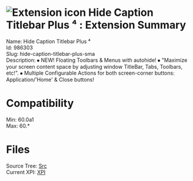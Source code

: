 # ![Extension icon](https://addons.thunderbird.net/user-media/addon_icons/986/986303-64.png?modified=eb643350) Hide Caption Titlebar Plus ⁴ : Extension Summary

Name: Hide Caption Titlebar Plus ⁴  
Id: 986303  
Slug: hide-caption-titlebar-plus-sma  
Description: ⦁ NEW! Floating Toolbars &amp; Menus with autohide! 
⦁ "Maximize your screen content space by adjusting window TitleBar, Tabs, Toolbars, etc!". 
⦁ Multiple Configurable Actions for both screen-corner buttons: Application/'Home' &amp; Close buttons!
  

# Compatibility
Min: 60.0a1  
Max: 60.*  

# Files

Source Tree: [Src](C:/Dev/Thunderbird/ThunderKdB/xall/x60/986303-hide-caption-titlebar-plus-sma/src)  
Current XPI: [XPI](C:/Dev/Thunderbird/ThunderKdB/xall/x60/986303-hide-caption-titlebar-plus-sma/xpi)  



